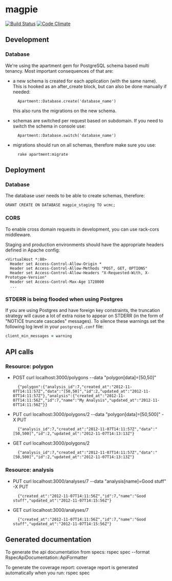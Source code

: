 # magpie 
[![Build Status](https://secure.travis-ci.org/unepwcmc/magpie.png)](https://travis-ci.org/unepwcmc/magpie)
[![Code Climate](https://codeclimate.com/badge.png)](https://codeclimate.com/github/unepwcmc/magpie)

## Development

### Database

We're using the apartment gem for PostgreSQL schema based multi tenancy. Most important consequences of that are:

* a new schema is created for each application (with the same name). This is hooked as an after_create block, but can also be done manually if needed:

        Apartment::Database.create('database_name')

  this also runs the migrations on the new schema.

* schemas are switched per request based on subdomain. If you need to switch the schema in console use:

        Apartment::Database.switch('database_name')

* migrations should run on all schemas, therefore make sure you use:

        rake apartment:migrate

## Deployment

### Database

The database user needs to be able to create schemas, therefore:

    GRANT CREATE ON DATABASE magpie_staging TO wcmc;

### CORS

To enable cross domain requests in development, you can use rack-cors middleware.

Staging and production environments should have the appropriate headers defined in Apache config:

    <VirtualHost *:80>
      Header set Access-Control-Allow-Origin *
      Header set Access-Control-Allow-Methods "POST, GET, OPTIONS"
      Header set Access-Control-Allow-Headers "X-Requested-With, X-Prototype-Version"
      Header set Access-Control-Max-Age 1728000
      ...

### STDERR is being flooded when using Postgres

If you are using Postgres and have foreign key constraints, the truncation strategy will cause a lot of extra noise to appear on STDERR (in the form of "NOTICE truncate cascades" messages). To silence these warnings set the following log level in your `postgresql.conf` file:

```ruby
client_min_messages = warning
```

## API calls

### Resource: polygon

* POST
        curl localhost:3000/polygons --data "polygon[data]=[50,50]"

        {"polygon":{"analysis_id":7,"created_at":"2012-11-07T14:11:57Z","data":"[50,50]","id":2,"updated_at":"2012-11-07T14:11:57Z"},"analysis":{"created_at":"2012-11-07T14:11:56Z","id":7,"name":"My Analysis","updated_at":"2012-11-07T14:11:56Z"}}

* PUT
        curl localhost:3000/polygons/2 --data "polygon[data]=[50,500]" -X PUT

        {"analysis_id":7,"created_at":"2012-11-07T14:11:57Z","data":"[50,500]","id":2,"updated_at":"2012-11-07T14:13:13Z"}

* GET
        curl localhost:3000/polygons/2

        {"analysis_id":7,"created_at":"2012-11-07T14:11:57Z","data":"[50,500]","id":2,"updated_at":"2012-11-07T14:13:13Z"}

### Resource: analysis

* PUT
        curl localhost:3000/analyses/7 --data "analysis[name]=Good stuff" -X PUT

        {"created_at":"2012-11-07T14:11:56Z","id":7,"name":"Good stuff","updated_at":"2012-11-07T14:15:56Z"}

* GET
        curl localhost:3000/analyses/7

        {"created_at":"2012-11-07T14:11:56Z","id":7,"name":"Good stuff","updated_at":"2012-11-07T14:15:56Z"}

## Generated documentation
To generate the api documentation from specs:
  rspec spec --format RspecApiDocumentation::ApiFormatter

To generate the coverage report: coverage report is generated automatically when you run:
  rspec spec
